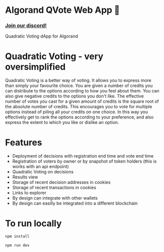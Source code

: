 # Algorand QVote Web App :scroll:
### [Join our discord!](https://discord.gg/AWt6k9XhpT)

Quadratic Voting dApp for Algorand

# Quadratic Voting - very oversimplified

Quadratic Voting is a better way of voting. It allows you to express more than simply your favourite choice. You are given a number of credits you can distribute to the options according to how you feel about them. You can also give negative credits to the options you don't like. The effective number of votes you cast for a given amount of credits is the square root of the absolute number of credits. This encourages you to vote for multiple options instead of piling all your credits on one choice. In this way you effectively get to rank the options according to your preference, and also express the extent to which you like or dislike an option.

# Features
- Deployment of decisions with registration end time and vote end time
- Registration of voters by owner or by snapshot of token holders (this is works with an api endpoint)
- Quadratic Voting on decisions
- Results view
- Storage of recent decision addresses in cookies
- Storage of recent transactions in cookies
- Links to explorer
- By design can integrate with other wallets
- By design can easilly be integrated into a different blockchain

# To run locally
```bash
npm install
```

```bash
npm run dev
```
